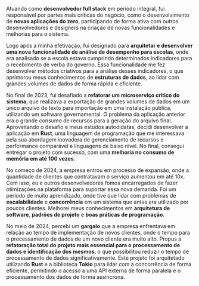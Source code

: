 Atuando como **desenvolvedor full stack** em período integral, fui responsável por partes mais críticas do negócio, como o desenvolvimento de **novas aplicações do zero**, participando de forma ativa com outros desenvolvedores e designers na criação de novas funcionalidades e melhorias para o sistema.

Logo após a minha efetivação, fui designado para **arquitetar e desenvolver uma nova funcionalidade de análise de desempenho para escolas**, onde era analisado se a escola estava cumprindo determinados indicadores para o recebimento de verba do governo. Essa funcionalidade me fez desenvolver métodos criativos para a análise desses indicadores, o que aprimorou meus conhecimentos de **estruturas de dados**, ao lidar com grandes volumes de dados de forma rápida e eficiente.

No final de 2023, fui desafiado a **refatorar um microserviço crítico do sistema**, que realizava a exportação de grandes volumes de dados em um único arquivo de texto para importação em uma instalação pública, utilizando um software governamental. O problema da aplicação anterior era o grande consumo de recursos para a geração do arquivo final. Aproveitando o desafio e meus estudos autodidatas, decidi desenvolver a aplicação em **Rust**, uma linguagem de programação que me interessava pela sua abordagem inovadora de gerenciamento de recursos e performance comparável a linguagens de baixo nível. No final, consegui entregar o projeto com sucesso, com uma **melhoria no consumo de memória em até 100 vezes**.

No começo de 2024, a empresa entrou em processo de expansão, onde a quantidade de clientes que contratavam o serviço aumentou em até 10x. Com isso, eu e outros desenvolvedores fomos encarregados de fazer otimizações na plataforma para suportar essa nova demanda. Foi um período de muito aprendizado, onde tive que lidar com problemas de **escalabilidade** e **concorrência** em um sistema que antes era utilizado por poucos clientes. Melhorei meus conhecimentos em **arquitetura de software**, **padrões de projeto** e **boas práticas de programação**.

No meio de 2024, percebi um **gargalo** que a empresa enfrentava em relação ao tempo de implementação de novos clientes, onde o tempo para o processamento de dados de um novo cliente era muito alto. Propus a **refatoração total do projeto mais essencial para o processamento de dados e identificação dos mesmos**, o que possibilitou reduzir o tempo de processamento de dados significativamente. Este projeto foi arquitetado utilizando **Rust** e a biblioteca **Tokio** para lidar com a concorrência de forma eficiente, permitindo o acesso a uma API externa de forma paralela e o processamento dos dados de forma assíncrona.
